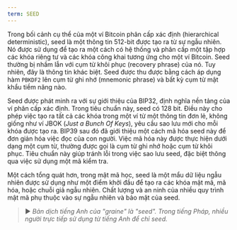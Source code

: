 ```yaml
---
term: SEED
---
```


Trong bối cảnh cụ thể của một ví Bitcoin phân cấp xác định (hierarchical deterministic), seed là một thông tin 512-bit được tạo ra từ sự ngẫu nhiên. Nó được sử dụng để tạo ra một cách có hệ thống và phân cấp một tập hợp các khóa riêng tư và các khóa công khai tương ứng cho một ví Bitcoin. Seed thường bị nhầm lẫn với cụm từ khôi phục (recovery phrase) của nó. Tuy nhiên, đây là thông tin khác biệt. Seed được thu được bằng cách áp dụng hàm `PBKDF2` lên cụm từ ghi nhớ (mnemonic phrase) và bất kỳ cụm từ mật khẩu tiềm năng nào.

Seed được phát minh ra với sự giới thiệu của BIP32, định nghĩa nền tảng của ví phân cấp xác định. Trong tiêu chuẩn này, seed có 128 bit. Điều này cho phép việc tạo ra tất cả các khóa trong một ví từ một thông tin đơn lẻ, không giống như ví JBOK (*Just a Bunch Of Keys*), yêu cầu sao lưu mới cho mỗi khóa được tạo ra. BIP39 sau đó đã giới thiệu một cách mã hóa seed này để đơn giản hóa việc đọc của con người. Việc mã hóa này được thực hiện dưới dạng một cụm từ, thường được gọi là cụm từ ghi nhớ hoặc cụm từ khôi phục. Tiêu chuẩn này giúp tránh lỗi trong việc sao lưu seed, đặc biệt thông qua việc sử dụng một mã kiểm tra.

Một cách tổng quát hơn, trong mật mã học, seed là một mẩu dữ liệu ngẫu nhiên được sử dụng như một điểm khởi đầu để tạo ra các khóa mật mã, mã hóa, hoặc chuỗi giả ngẫu nhiên. Chất lượng và an ninh của nhiều quy trình mật mã phụ thuộc vào sự ngẫu nhiên và bảo mật của seed.

> ► *Bản dịch tiếng Anh của "graine" là "seed". Trong tiếng Pháp, nhiều người trực tiếp sử dụng từ tiếng Anh để chỉ seed.*